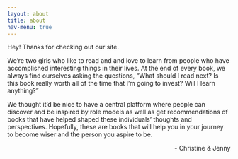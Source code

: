 ```yaml
---
layout: about
title: about
nav-menu: true
---
```


Hey! Thanks for checking out our site.

We’re two girls who like to read and and love to learn from people who have accomplished interesting things in their lives. At the end of every book, we always find ourselves asking the questions, “What should I read next? Is this book really worth all of the time that I’m going to invest? Will I learn anything?”

We thought it’d be nice to have a central platform where people can discover and be inspired by role models as well as get recommendations of books that have helped shaped these individuals’ thoughts and perspectives. Hopefully, these are books that will help you in your journey to become wiser and the person you aspire to be.  

<p style="text-align: right;">- Christine & Jenny</p>
